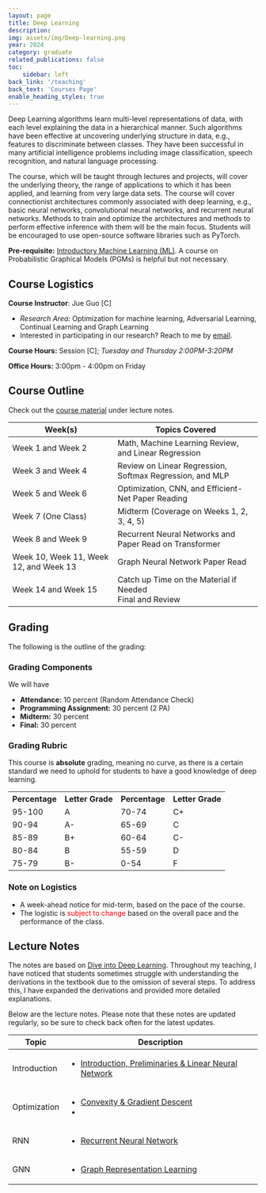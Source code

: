 ```yaml
---
layout: page
title: Deep Learning
description: 
img: assets/img/Deep-learning.png
year: 2024
category: graduate
related_publications: false
toc:
    sidebar: left
back_link: '/teaching'
back_text: 'Courses Page'
enable_heading_styles: true
---
```

<div class="course-description-box">
  <p>
    Deep Learning algorithms learn multi-level representations of data, with each level explaining the data in a hierarchical manner. Such algorithms have been effective at uncovering underlying structure in data, e.g., features to discriminate between classes. They have been successful in many artificial intelligence problems including image classification, speech recognition, and natural language processing.
  </p>
  <p>
    The course, which will be taught through lectures and projects, will cover the underlying theory, the range of applications to which it has been applied, and learning from very large data sets. The course will cover connectionist architectures commonly associated with deep learning, e.g., basic neural networks, convolutional neural networks, and recurrent neural networks. Methods to train and optimize the architectures and methods to perform effective inference with them will be the main focus. Students will be encouraged to use open-source software libraries such as PyTorch.
  </p>
  <p class="course-note">
    <strong>Pre-requisite:</strong> <a href="{{ '/teaching/machinelearning/' | relative_url }}">Introductory Machine Learning (ML)</a>. A course on Probabilistic Graphical Models (PGMs) is helpful but not necessary.
  </p>
</div>


## Course Logistics
**Course Instructor**: Jue Guo [C]
- *Research Area:* Optimization for machine learning, Adversarial Learning,
Continual Learning and Graph Learning
- Interested in participating in our research? Reach to me by [email](mailto:jueguo@buffalo.edu).
  
**Course Hours:** Session [C]; *Tuesday and Thursday 2:00PM-3:20PM*

**Office Hours:** 3:00pm - 4:00pm on Friday

## Course Outline
Check out the [course material](#lecture-notes) under lecture notes. 

<table class="styled-table">
  <thead>
    <tr>
      <th>Week(s)</th>
      <th>Topics Covered</th>
    </tr>
  </thead>
  <tbody>
    <tr>
      <td>Week 1 and Week 2</td>
      <td>Math, Machine Learning Review, and Linear Regression</td>
    </tr>
    <tr>
      <td>Week 3 and Week 4</td>
      <td>Review on Linear Regression, Softmax Regression, and MLP</td>
    </tr>
    <tr>
      <td>Week 5 and Week 6</td>
      <td>Optimization, CNN, and Efficient-Net Paper Reading</td>
    </tr>
    <tr>
      <td>Week 7 (One Class)</td>
      <td>Midterm (Coverage on Weeks 1, 2, 3, 4, 5)</td>
    </tr>
    <tr>
      <td>Week 8 and Week 9</td>
      <td>Recurrent Neural Networks and Paper Read on Transformer</td>
    </tr>
    <tr>
      <td>Week 10, Week 11, Week 12, and Week 13</td>
      <td>Graph Neural Network Paper Read</td>
    </tr>
    <tr>
      <td>Week 14 and Week 15</td>
      <td>Catch up Time on the Material if Needed<br>Final and Review</td>
    </tr>
  </tbody>
</table>

## Grading

The following is the outline of the grading: 

### Grading Components

We will have
- **Attendance:** 10 percent (Random Attendance Check)
- **Programming Assignment:** 30 percent (2 PA)
- **Midterm:** 30 percent
- **Final:** 30 percent 

### Grading Rubric

This course is **absolute** grading, meaning no curve, as there is a certain standard we need to uphold for students to have a good knowledge of deep learning.

<table align="center">
    <tr>
        <th>Percentage</th>
        <th>Letter Grade</th>
        <th>Percentage</th>
        <th>Letter Grade</th>
    </tr>
    <tr>
        <td>95-100</td>
        <td>A</td>
        <td>70-74</td>
        <td>C+</td>
    </tr>
    <tr>
        <td>90-94</td>
        <td>A-</td>
        <td>65-69</td>
        <td>C</td>
    </tr>
    <tr>
        <td>85-89</td>
        <td>B+</td>
        <td>60-64</td>
        <td>C-</td>
    </tr>
    <tr>
        <td>80-84</td>
        <td>B</td>
        <td>55-59</td>
        <td>D</td>
    </tr>
    <tr>
        <td>75-79</td>
        <td>B-</td>
        <td>0-54</td>
        <td>F</td>
    </tr>
</table>

### Note on Logistics
- A week-ahead notice for mid-term, based on the pace of the course. 
- The logistic is <span style="color:red;">subject to change</span> based on the overall pace and the performance of the class.


## Lecture Notes
The notes are based on [Dive into Deep Learning](https://d2l.ai/). Throughout my teaching, I have noticed that students sometimes struggle with understanding the derivations in the textbook due to the omission of several steps. To address this, I have expanded the derivations and provided more detailed explanations.

Below are the lecture notes. Please note that these notes are updated regularly, so be sure to check back often for the latest updates.

<table class="styled-table">
  <thead>
    <tr>
      <th>Topic</th>
      <th>Description</th>
    </tr>
  </thead>
  <tbody>
    <tr>
      <td>Introduction</td>
      <td>
        <ul>
          <li>
          <a href="{{ 'assets/courses/deeplearning/week_1_2/Intro' | relative_url }}">Introduction, Preliminaries & Linear Neural Network</a>
          </li>
        </ul>
      </td>
    </tr>
    <tr>
      <td>Optimization</td>
      <td>
        <ul>
          <li>
          <a href="{{ 'assets/courses/deeplearning/optimization/convexity_gd' | relative_url }}">Convexity & Gradient Descent</a>
          </li>
          <li>
          </li>
        </ul>
      </td>
    </tr>
    <tr>
      <td>RNN</td>
      <td>
      <ul>
        <li>
          <a href="{{ 'assets/courses/deeplearning/rnn/recurrent_neural_networks' | relative_url }}">Recurrent Neural Network</a>
        </li>
      </ul>
      </td>
    </tr>
    <tr>
      <td>GNN</td>
      <td>
        <ul>
            <li>
            <a href="{{ '/assets/courses/deeplearning/gnnpapers/grl' | relative_url }}">Graph Representation Learning</a>
            </li>
        </ul>
      </td>
    </tr>
  </tbody>
</table>


